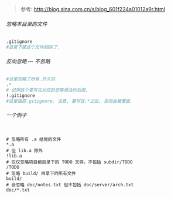 > 参考: http://blog.sina.com.cn/s/blog_601f224a01012a9r.html

###### 忽略本目录的文件

```sh
.gitignore
#目录下建这个文件就OK了.
```



###### 反向忽略   — 不忽略

```sh
#这里忽略了所有.开头的.
.* 
# 记得这个要写在对应的忽略语法的后面. 
!.gitignore
#这里跟踪.gitignore. 注意, 要写在.*之后, 否则会被覆盖.
```



###### 一个例子

```

# 忽略所有 .a 结尾的文件
*.a  
# 但 lib.a 除外 
!lib.a
# 仅仅忽略项目根目录下的 TODO 文件，不包括 subdir/TODO  
/TODO
# 忽略 build/ 目录下的所有文件
build/
# 会忽略 doc/notes.txt 但不包括 doc/server/arch.txt 
doc/*.txt
```

